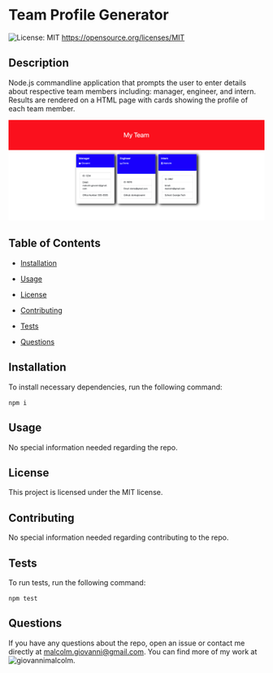 # Team Profile Generator
  ![License: MIT](https://img.shields.io/badge/License-MIT-yellow.svg)
       https://opensource.org/licenses/MIT

  ## Description

Node.js commandline application that prompts the user to enter details about respective team members including: manager, engineer, and intern. Results are rendered on a HTML page with cards showing the profile of each team member. 

![Screenshot](https://github.com/giovannimalcolm/team-profile-generator/blob/main/images/Screen%20Shot%202021-10-27%20at%204.16.59%20AM.png?raw=true)

## Table of Contents

* [Installation](#installation)

* [Usage](#usage)

* [License](#license)

* [Contributing](#contributing)

* [Tests](#tests)

* [Questions](#questions)

## Installation

To install necessary dependencies, run the following command: 

```
npm i
```

## Usage

No special information needed regarding the repo.

## License 

This project is licensed under the MIT license.

## Contributing 

No special information needed regarding contributing to the repo.

## Tests

To run tests, run the following command:

```
npm test
```

## Questions

If you have any questions about the repo, open an issue or contact me directly at malcolm.giovanni@gmail.com. 
You can find more of my work at ![giovannimalcolm](https://github.com/giovannimalcolm/).
